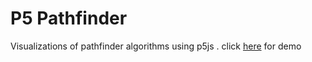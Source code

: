 # P5 Pathfinder

Visualizations of pathfinder algorithms using p5js . click [here](https://alvinzach.github.io/p5pathfinder/) for demo